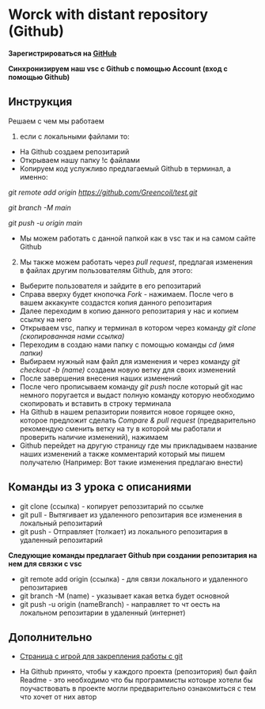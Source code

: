 # Worck with distant repository (Github)

**Зарегистрироваться на [GitHub](https://github.com/)**

**Синхронизируем наш vsc с Github с помощью Account (вход с помощью Github)**
## Инструкция
Решаем с чем мы работаем 
1. если с локальными файлами то:
* На Github создаем репозитарий 
* Открываем нашу папку !с файлами
* Копируем _код_ услужливо предлагаемый Github в терминал, а именно:

_git remote add origin https://github.com/Greencoil/test.git_

_git branch -M main_

_git push -u origin main_

* Мы можем работать с данной папкой как в vsc так и на самом сайте Github

2. Мы также можем работать через _pull request_, предлагая изменения в файлах другим пользователям Github, для этого:
* Выберите пользователя и зайдите в его репозитарий
* Справа вверху будет кнопочка _Fork_ - нажимаем. После чего в вашем аккакунте создастся копия данного репозитария
* Далее переходим в копию данного репозитария у нас и копием ссылку на него
* Открываем vsc, папку и терминал в котором через команду _git clone (скопированная нами ссылка)_ 
* Переходим в создаю нами папку с помощью команды _cd (имя папки)_
* Выбираем нужный нам файл для изменения и через команду _git checkout -b (name)_ создаем новую ветку для своих изменений
* После завершения внесения наших изменений 
* После чего прописываем команду _git push_ после который git  нас немного поругается и выдаст полную команду которую необходимо скопировать и вставить в строку терминала
* На Github в нашем репазитории появится новое горящее окно, которое предложит сделать _Compare & pull request_ (предварительно рекомендую сменить ветку на ту в которой мы работали и проверить наличие изменений), нажимаем
* Github перейдет на другую страницу где мы прикладываем название наших изменений а также комментарий который мы пишем получателю (Например: Вот такие изменения предлагаю внести)

## Команды из 3 урока с описаниями
* git clone (ссылка) - копирует репоззитарий по ссылке
* git pull - Вытягивает из удаленного репозитария все изменения в локальный репозитарий
* git push - Отправляет (толкает) из локального репозитария в удаленный репозитарий

**Следующие команды предлагает Github при создании репозитария на нем для связки с vsc**
* git remote add origin (ссылка) - для связи локального и удаленного репозитариев
* git branch -M (name) - указывает какая ветка будет основной
* git push -u origin (nameBranch) - направляет то чт оесть на локальном репозитарии в удаленный (интернет)

## Дополнительно

* [Страница с игрой для закрепления работы с git](https://learngitbranching.js.org/)

* На Github принято, чтобы у каждого проекта (репозитория) был файл Readme - это необходимо что бы программисты котоыре хотели бы поучаствовать в проекте могли предварительно ознакомиться с тем что хочет от них автор